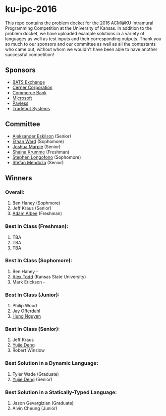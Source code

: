 # ku-ipc-2016

This repo contains the problem docket for the 2016 ACM@KU Intramural Programming Competition at the University of Kansas. In addition to the problem docket, we have uploaded example solutions in a variety of languages as well as test inputs and their corresponding outputs. Thank you so much to our sponsors and our committee  as well as all the contestants who came out, without whom we wouldn't have been able to have another successful competition!

## Sponsors
- [BATS Exchange](https://batstrading.com/)
- [Cerner Corporation](http://www.cerner.com/)
- [Commerce Bank](https://www.commercebank.com/)
- [Microsoft](https://www.microsoft.com/en-us/)
- [Payless](https://www.payless.com/)
- [Tradebot Systems](http://www.tradebotsystems.com/)

## Committee
- [Aleksander Eskilson](https://github.com/bdrillard) (Senior)
- [Ethan Ward](https://github.com/ethanaward) (Sophomore)
- [Joshua Marple](https://github.com/joshuaMarple) (Senior)
- [Shaina Krumme](https://github.com/shainakrumme) (Freshman)
- [Stephen Longofono](https://github.com/SLongofono) (Sophomore)
- [Stefan Mendoza](https://www.github.com/stefanmendoza) (Senior)

## Winners

### Overall:
1. Ben Haney (Sophmore)
2. Jeff Kraus (Senior)
3. [Adam Albee](https://github.com/AdarkTheCoder) (Freshman)

### Best In Class (Freshman):
1. TBA
2. TBA
3. TBA

### Best In Class (Sophomore):
1. Ben Haney - 
2. [Alex Todd](https://github.com/atodd94) (Kansas State University)
3. Mark Erickson - 

### Best In Class (Junior):
1. Philip Wood
2. [Jay Offerdahl](https://github.com/JayOfferdahl)
3. [Hung Nguyen](https://github.com/hungtn95)

### Best In Class (Senior):
1. Jeff Kraus
2. [Yujie Deng](https://github.com/xxxsqzhu)
3. Robert Winslow

### Best Solution in a Dynamic Language:
1. Tyler Wade (Graduate)
2. [Yujie Deng](https://github.com/xxxsqzhu) (Senior)

### Best Solution in a Statically-Typed Language:
1. Jason Gevargizian (Graduate)
2. Alvin Cheung (Junior)
